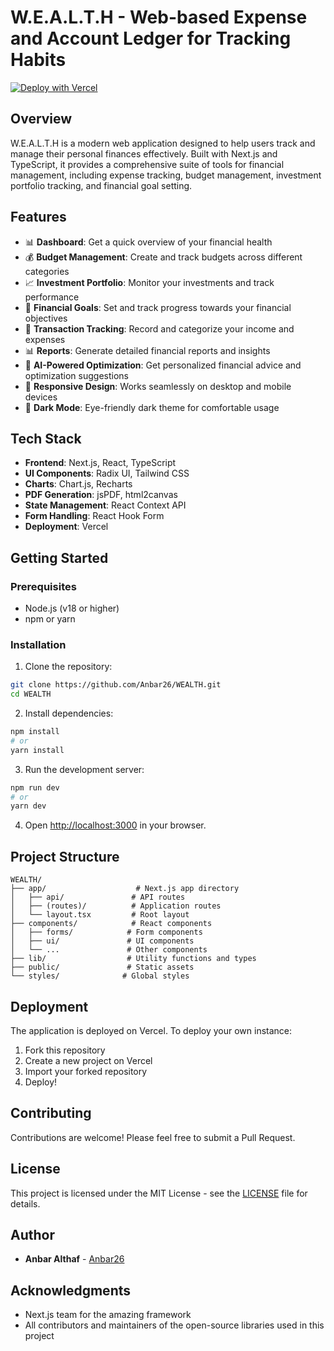 # W.E.A.L.T.H - Web-based Expense and Account Ledger for Tracking Habits

[![Deploy with Vercel](https://vercel.com/button)](https://vercel.com/new/clone?repository-url=https%3A%2F%2Fgithub.com%2FAnbar26%2FWEALTH)

## Overview

W.E.A.L.T.H is a modern web application designed to help users track and manage their personal finances effectively. Built with Next.js and TypeScript, it provides a comprehensive suite of tools for financial management, including expense tracking, budget management, investment portfolio tracking, and financial goal setting.

## Features

- 📊 **Dashboard**: Get a quick overview of your financial health
- 💰 **Budget Management**: Create and track budgets across different categories
- 📈 **Investment Portfolio**: Monitor your investments and track performance
- 🎯 **Financial Goals**: Set and track progress towards your financial objectives
- 📝 **Transaction Tracking**: Record and categorize your income and expenses
- 📊 **Reports**: Generate detailed financial reports and insights
- 🤖 **AI-Powered Optimization**: Get personalized financial advice and optimization suggestions
- 📱 **Responsive Design**: Works seamlessly on desktop and mobile devices
- 🌙 **Dark Mode**: Eye-friendly dark theme for comfortable usage

## Tech Stack

- **Frontend**: Next.js, React, TypeScript
- **UI Components**: Radix UI, Tailwind CSS
- **Charts**: Chart.js, Recharts
- **PDF Generation**: jsPDF, html2canvas
- **State Management**: React Context API
- **Form Handling**: React Hook Form
- **Deployment**: Vercel

## Getting Started

### Prerequisites

- Node.js (v18 or higher)
- npm or yarn

### Installation

1. Clone the repository:
```bash
git clone https://github.com/Anbar26/WEALTH.git
cd WEALTH
```

2. Install dependencies:
```bash
npm install
# or
yarn install
```

3. Run the development server:
```bash
npm run dev
# or
yarn dev
```

4. Open [http://localhost:3000](http://localhost:3000) in your browser.

## Project Structure

```
WEALTH/
├── app/                    # Next.js app directory
│   ├── api/               # API routes
│   ├── (routes)/          # Application routes
│   └── layout.tsx         # Root layout
├── components/            # React components
│   ├── forms/            # Form components
│   ├── ui/               # UI components
│   └── ...               # Other components
├── lib/                  # Utility functions and types
├── public/               # Static assets
└── styles/              # Global styles
```

## Deployment

The application is deployed on Vercel. To deploy your own instance:

1. Fork this repository
2. Create a new project on Vercel
3. Import your forked repository
4. Deploy!

## Contributing

Contributions are welcome! Please feel free to submit a Pull Request.

## License

This project is licensed under the MIT License - see the [LICENSE](LICENSE) file for details.

## Author

- **Anbar Althaf** - [Anbar26](https://github.com/Anbar26)

## Acknowledgments

- Next.js team for the amazing framework
- All contributors and maintainers of the open-source libraries used in this project 
